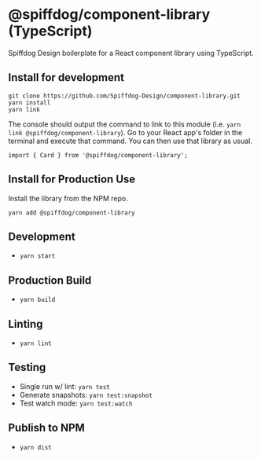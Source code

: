 # @spiffdog/component-library (TypeScript)
Spiffdog Design boilerplate for a React component library using TypeScript.

## Install for development
```
git clone https://github.com/Spiffdog-Design/component-library.git
yarn install
yarn link
```
The console should output the command to link to this module (i.e. `yarn link @spiffdog/component-library`).  Go to your React app's folder in the terminal and execute that command.  You can then use that library as usual.
```
import { Card } from '@spiffdog/component-library';
```

## Install for Production Use
Install the library from the NPM repo.
```
yarn add @spiffdog/component-library
```

## Development
* `yarn start`

## Production Build
* `yarn build`

## Linting
* `yarn lint`

## Testing
* Single run w/ lint: `yarn test`
* Generate snapshots: `yarn test:snapshot`
* Test watch mode: `yarn test:watch`

## Publish to NPM
* `yarn dist`
